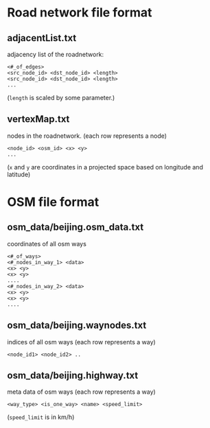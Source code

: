 Road network file format
========================

adjacentList.txt
---------------
adjacency list of the roadnetwork:

    <#_of_edges>
    <src_node_id> <dst_node_id> <length>
    <src_node_id> <dst_node_id> <length>
	...

(`length` is scaled by some parameter.)

vertexMap.txt
---------------
nodes in the roadnetwork. (each row represents a node)

    <node_id> <osm_id> <x> <y>
	...

(`x` and `y` are coordinates in a projected space based on longitude and latitude)

OSM file format
=================
 
osm_data/beijing.osm_data.txt
-----------------------------
coordinates of all osm ways

	<#_of_ways>
	<#_nodes_in_way_1> <data>
	<x> <y>
	<x> <y>
	....	
	<#_nodes_in_way_2> <data>
	<x> <y>
	<x> <y>
	....	

osm_data/beijing.waynodes.txt
-----------------------------
indices of all osm ways (each row represents a way)

	<node_id1> <node_id2> ..

osm_data/beijing.highway.txt
----------------------------
meta data of osm ways (each row represents a way)

	<way_type> <is_one_way> <name> <speed_limit>


(`speed_limit` is in km/h) 

